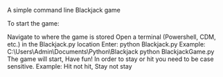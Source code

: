 A simple command line Blackjack game

To start the game:

Navigate to where the game is stored
Open a terminal (Powershell, CDM, etc.) in the Blackjack.py location
Enter: python Blackjack.py
Example: C:\Users\Admin\Documents\Python\Blackjack python BlackjackGame.py
The game will start, Have fun!
In order to stay or hit you need to be case sensitive. Example: Hit not hit, Stay not stay

